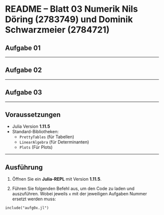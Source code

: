 
# README – Blatt 03 Numerik Nils Döring (2783749) und Dominik Schwarzmeier (2784721)


## Aufgabe 01



---

## Aufgabe 02



---

## Aufgabe 03



---

## Voraussetzungen

- Julia Version **1.11.5**
- Standard-Bibliotheken:
  - `PrettyTables` (für Tabellen)
  - `LinearAlgebra` (für Determinanten)
  - `Plots` (Für Plots)
  
---

## Ausführung

1. Öffnen Sie ein **Julia-REPL** mit Version **1.11.5**.

2. Führen Sie folgenden Befehl aus, um den Code zu laden und auszuführen. Wobei jeweils `x` mit der jeweiligen Aufgaben Nummer ersetzt werden muss:

```
include("aufg0x.jl")
```